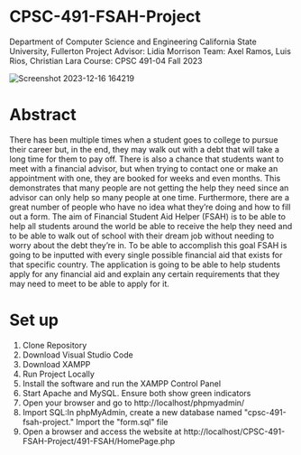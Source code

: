 # CPSC-491-FSAH-Project
Department of Computer Science and Engineering
California State University, Fullerton
Project Advisor: Lidia Morrison
Team: Axel Ramos, Luis Rios, Christian Lara
Course: CPSC 491-04
Fall 2023


![Screenshot 2023-12-16 164219](https://github.com/aluisrios/CPSC-491-FSAH-Project/assets/100191377/ddcbd397-44b3-4794-9f74-a2e683cfec2f)


# Abstract
There has been multiple times when a student goes to college to pursue their career but,
in the end, they may walk out with a debt that will take a long time for them to pay off. There is
also a chance that students want to meet with a financial advisor, but when trying to contact one
or make an appointment with one, they are booked for weeks and even months. This
demonstrates that many people are not getting the help they need since an advisor can only help
so many people at one time. Furthermore, there are a great number of people who have no idea
what they’re doing and how to fill out a form. The aim of Financial Student Aid Helper (FSAH)
is to be able to help all students around the world be able to receive the help they need and to be
able to walk out of school with their dream job without needing to worry about the debt they’re
in. To be able to accomplish this goal FSAH is going to be inputted with every single possible
financial aid that exists for that specific country. The application is going to be able to help
students apply for any financial aid and explain any certain requirements that they may need to
meet to be able to apply for it.


# Set up
1. Clone Repository
2. Download Visual Studio Code
3. Download XAMPP
4. Run Project Locally
5. Install the software and run the XAMPP Control Panel
6. Start Apache and MySQL. Ensure both show green indicators
7. Open your browser and go to http://localhost/phpmyadmin/ 
8. Import SQL:In phpMyAdmin, create a new database named "cpsc-491-fsah-project." Import the "form.sql" file 
9. Open a browser and access the website at http://localhost/CPSC-491-FSAH-Project/491-FSAH/HomePage.php 
